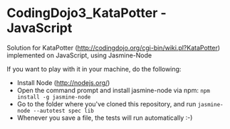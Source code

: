 CodingDojo3_KataPotter - JavaScript
===================================

Solution for KataPotter (http://codingdojo.org/cgi-bin/wiki.pl?KataPotter) implemented on JavaScript, using Jasmine-Node

If you want to play with it in your machine, do the following:
  - Install Node (http://nodejs.org/)
  - Open the command prompt and install jasmine-node via npm: `npm install -g jasmine-node`
  - Go to the folder where you've cloned this repository, and run `jasmine-node --autotest spec lib`
  - Whenever you save a file, the tests will run automatically :-)

